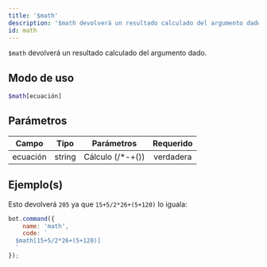 ```yaml
---
title: '$math'
description: '$math devolverá un resultado calculado del argumento dado.'
id: math
---
```


`$math` devolverá un resultado calculado del argumento dado.

## Modo de uso

```php
$math[ecuación]
```

## Parámetros

| Campo    | Tipo   |    Parámetros    | Requerido |
| -------- | ------ |:----------------:|:---------:|
| ecuación | string | Cálculo (/*-+()) | verdadera |

## Ejemplo(s)

Esto devolverá `205` ya que `15+5/2*26+(5+120)` lo iguala:

```javascript
bot.command({
    name: 'math',
    code: `
  $math[15+5/2*26+(5+120)]
  `
});
```
